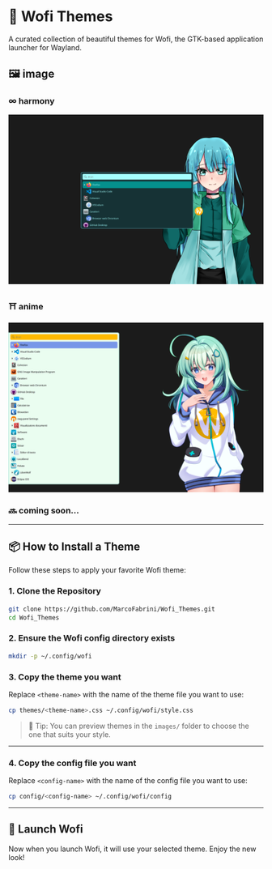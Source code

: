 # 🌈 Wofi Themes

A curated collection of beautiful themes for Wofi, the GTK-based application launcher for Wayland.

## 🖼️ image

### ∞ harmony
![harmony](./images/harmony.png)

### ⛩️ anime
![anime](images/anime.png)

### 🔜 coming soon...

---

## 📦 How to Install a Theme

Follow these steps to apply your favorite Wofi theme:

### 1. Clone the Repository

```bash
git clone https://github.com/MarcoFabrini/Wofi_Themes.git
cd Wofi_Themes
```

### 2. Ensure the Wofi config directory exists

```bash
mkdir -p ~/.config/wofi
```

### 3. Copy the theme you want

Replace `<theme-name>` with the name of the theme file you want to use:

```bash
cp themes/<theme-name>.css ~/.config/wofi/style.css
```

> 🎨 Tip: You can preview themes in the `images/` folder to choose the one that suits your style.

---

### 4. Copy the config file you want

Replace `<config-name>` with the name of the config file you want to use:

```bash
cp config/<config-name> ~/.config/wofi/config
```
---

## 🚀 Launch Wofi

Now when you launch Wofi, it will use your selected theme. Enjoy the new look!
